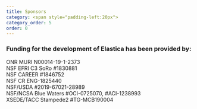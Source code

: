 ```yaml
---
title: Sponsors 
category: <span style="padding-left:20px"> 
category_order: 5
order: 0
---
```


<h3>Funding for the development of Elastica has been provided by:</h3>

ONR MURI N00014-19-1-2373   
NSF EFRI C3 SoRo #1830881  
NSF CAREER #1846752  
NSF CR ENG-1825440  
NSF/USDA #2019-67021-28989   
NSF/NCSA Blue Waters #OCI-0725070, #ACI-1238993  
XSEDE/TACC  Stampede2 #TG-MCB190004  
